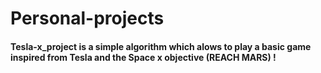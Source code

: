 # Personal-projects
#### Tesla-x_project is a simple algorithm which alows to play a basic game inspired from Tesla and the Space x objective (REACH MARS) !
